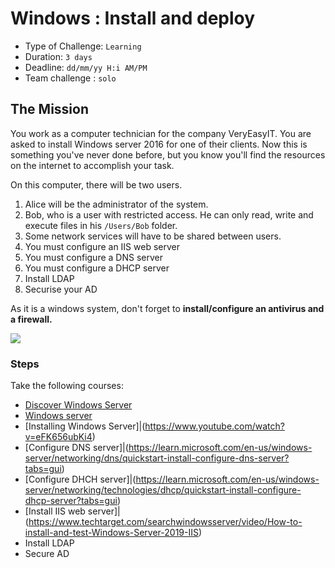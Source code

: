 # Windows : Install and deploy

- Type of Challenge: `Learning` 
- Duration: `3 days`
- Deadline: `dd/mm/yy H:i AM/PM`
- Team challenge : `solo`

## The Mission
You work as a computer technician for the company VeryEasyIT. You are asked to install Windows server 2016 for one of their clients. 
Now this is something you've never done before, but you know you'll find the resources on the internet to accomplish your task.  

On this computer, there will be two users. 
1. Alice will be the administrator of the system. 
2. Bob, who is a user with restricted access. 
He can only read, write and execute files in his ``/Users/Bob`` folder.
3. Some network services will have to be shared between users.
4. You must configure an IIS web server 
5. You must configure a DNS server
6. You must configure a DHCP server
7. Install LDAP
8. Securise your AD


As it is a windows system, don't forget to **install/configure an antivirus and a firewall.**

![](https://d1fmx1rbmqrxrr.cloudfront.net/cnet/i/edit/2016/02/windows-3-1-archive.png)

### Steps
Take the following courses: 
* [Discover Windows Server](https://openclassrooms.com/en/courses/7710301-manage-windows-server/7802999-discover-windows-server)
* [Windows server](https://openclassrooms.com/en/courses/7710301-manage-windows-server)
* [Installing Windows Server]|(https://www.youtube.com/watch?v=eFK656ubKi4)
* [Configure DNS server]|(https://learn.microsoft.com/en-us/windows-server/networking/dns/quickstart-install-configure-dns-server?tabs=gui)
* [Configure DHCH server]|(https://learn.microsoft.com/en-us/windows-server/networking/technologies/dhcp/quickstart-install-configure-dhcp-server?tabs=gui)
* [Install IIS web server]|(https://www.techtarget.com/searchwindowsserver/video/How-to-install-and-test-Windows-Server-2019-IIS)
* Install LDAP
* Secure AD
